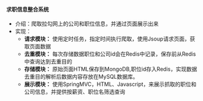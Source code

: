 #### 求职信息整合系统

- 介绍：爬取拉勾网上的公司和职位信息，并通过页面展示出来
- 实现：
	- **请求模块：** 使用定时任务，指定时间执行爬取，使用Jsoup请求页面，获取页面数据
	- **去重模块：** 每次存储数据职位和公司id会在Redis中记录，保存前从Redis中查询达到去重目的
	- **存储模块：** 原始页面HTML保存到MongoDB,职位id存入Redis，实现数据去重目的解析后数据内容存放在MySQL数据库。
	- **展示模块：** 使用SpringMVC，HTML、Javascript，来展示抓取的职位和公司信息，并提供按薪资、职位名筛选查询
